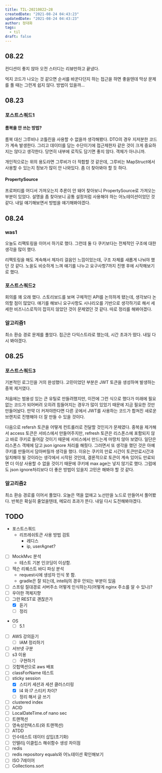 ```yaml
---
title: TIL-20210822~28
createdDate: "2021-08-24 04:43:23"
updatedDate: "2021-08-24 04:43:23"
author: 정대화
tags:
  - til
draft: false
---
```


## 08.22

컨디션이 좋지 않아 오전 스터디는 리뷰만하고 끝냈다.

억지 코드가 나오는 것 같으면 순서를 바꾼다던지 하는 접근을 하면 좋을텐데 막상 문제를 풀 때는 그런게 쉽지 않다. 방법이 있을까...

## 08.23

### 포스트스쿼드1

#### 롬복을 안 쓰는 방법?

롬복 대신 그루비나 코틀린을 사용할 수 없을까 생각해봤다. DTO의 경우 지저분한 코드가 계속 발생한다. 그리고 데이터를 담는 수단이기에 접근제한자 같은 것이 크게 중요하지는 않다고 생각한다. 당연히 내부에 로직도 담기면 좋지 않다. 객체가 아니니까.

개인적으로는 위의 용도라면 그루비가 더 적합할 것 같은데, 그루비는 MapStruct에서 사용할 수 있는지 정보가 많이 안 나와있다. 좀 더 찾아봐야 할 듯 하다.

#### PropertySource

프로퍼티를 어디서 가져오는지 추론이 안 돼어 찾아보니 PropertySource로 가져오는 부분이 있었다. 설명을 좀 찾아보니 공통 설정처럼 사용해야 하는 어노테이션이었던 것 같다. 내일 얘기해보면서 방법을 얘기해봐야겠다.

## 08.24

### was1

오늘도 리팩토링을 이어서 하기로 했다. 그런데 둘 다 쿠키보다는 전체적인 구조에 대한 생각을 많이 했다.

리팩토링을 해도 계속해서 제자리 걸음인 느낌이었는데, 구조 자체를 새롭게 나눠야 했던 것 같다. 노을도 비슷하게 느껴 얘기를 나누고 요구사항7까지 진행 후에 시작해보기로 했다.

### 포스트스쿼드2

회의를 꽤 오래 했다. 스토리보드를 보며 구체적인 API를 논의하게 됐는데, 생각보다 논의할 점이 많았다. 얘기를 해보니 요구사항도 시나리오를 기반으로 생각하기로 해서 세세한 비즈니스로직이 잡히지 않았던 것이 문제였던 것 같다. 따로 정리를 해봐야겠다.

### 알고리즘1

최소 환승 경로 문제를 풀었다. 접근은 다익스트라로 했는데, 시간 초과가 떴다. 내일 다시 봐야겠다.

## 08.25

### 포스트스쿼드3

기본적인 로그인을 거의 완성했다. 고민이었던 부분은 JWT 토큰을 생성하며 발생하는 중복 제거였다.

처음에는 범용성 있는 큰 유틸로 만들려했지만, 이전에 그런 식으로 했다가 미래에 필요 없는 코드가 되어버려 오히려 힘들어지는 경우가 많이 있었기 때문에 지금 필요한 것만 만들어놨다. 만약 더 커져야한다면 다른 곳에서 JWT를 사용하는 코드가 합쳐진 새로운 브랜치로 진행해야 더 잘 만들 수 있을 것이다.

다음으로 refersh 토큰을 어떻게 컨트롤러로 전달할 것인지가 문제였다. 중복을 제거해서 access 토큰은 서비스에서 만들어주지만, refresh 토큰은 리스폰스에 포함되지 않고 바로 쿠키로 들어갈 것이기 때문에 서비스에서 만드는게 마땅치 않아 보였다. 일단은 리스폰스 객체에 담고 json ignore 처리를 해줬다. 그러면서 또 생각을 했던 것은 아예 쿠키를 만들어서 담아버릴까 생각을 했다. 이유는 쿠키의 만료 시간이 토큰만료시간과 일치해야 될 것이라는 생각에서 시작된 것인데, 결론적으로 토큰이 계속 있어도 만료되면 더 이상 사용할 수 없을 것이기 때문에 쿠키에 max age는 넣지 않기로 했다. 그럼에도 json ignore처리보다 더 좋은 방법이 있을지 고민은 해봐야 할 것 같다.

### 알고리즘2

최소 환승 경로를 이어서 풀었다. 오늘은 역을 없애고 노선만을 노드로 만들어서 풀어봤다. 반복은 확실히 줄었을텐데, 메모리 초과가 뜬다. 내일 다시 도전해봐야겠다.

## TODO

- 포스트스쿼드
  - 리프레쉬토큰 사용 방법 검토
    - 레디스
    - ip, userAgnet?
  
- [ ] MockMvc 분석
  - 테스트 기본 인코딩이 이상함.
- [ ] 잭슨 리퀘스트 바디 파싱 분석
  - request시에 생성자 인식 못 함.
  - gradle은 잘 되는데, intellij의 경우 안되는 부분이 있음
- [ ] 스프링 절대경로 서버주소 어떻게 인식하는지(어떻게 nginx 주소를 알 수 있나)?
- [ ] 우아한 객체지향
- [ ] 그런 REST로 괜찮은가
  - [x] 듣기
  - [ ] 정리

- OS
  - [ ] 5.1

- [ ] AWS 강의듣기
  - [ ] IAM 정리하기
- [ ] 서브넷 구분
- [ ] s3 이용
  - [ ] 구현하기
- [ ] 깃헙액션으로 aws 배포
- [ ] classForName 테스트
- [ ] sticky session
  - [x] 스티키 세션과 세션 클러스터링
  - [x] l4 와 l7 스티키 차이?
  - [ ] 정리 해서 글 쓰기
- [ ] clustered index
- [ ] ACID
- [ ] LocalDateTime.of nano sec
- [ ] 트랜잭션
- [ ] 영속성컨텍스트(와 트랜잭션)
- [ ] ATDD
- [ ] 인수테스트 데이터 삽입(초기화)
- [ ] 인텔리j 이클립스 해쉬함수 생성 차이점
- [ ] redis
- [ ] redis repository equals와 어노테이션 확인해보기
- [ ] ISO 7레이어
- [ ] Collections.sort
